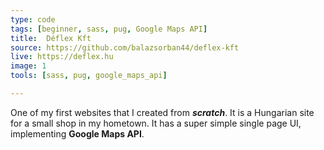 ```yaml
---
type: code
tags: [beginner, sass, pug, Google Maps API]
title:  Déflex Kft
source: https://github.com/balazsorban44/deflex-kft
live: https://deflex.hu
image: 1
tools: [sass, pug, google_maps_api]

---
```


One of my first websites that I created from ***scratch***. It is a Hungarian site for a small shop in my hometown. It has a super simple single page UI, implementing **Google Maps API**.
